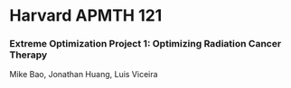 # Harvard APMTH 121 
### Extreme Optimization Project 1: Optimizing Radiation Cancer Therapy <br/>
Mike Bao, Jonathan Huang, Luis Viceira
